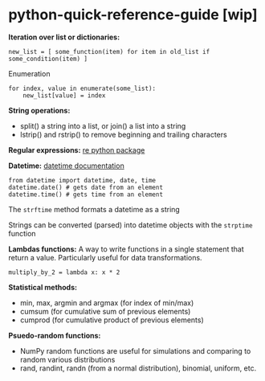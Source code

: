 # python-quick-reference-guide [wip]

**Iteration over list or dictionaries:**

    new_list = [ some_function(item) for item in old_list if some_condition(item) ]

Enumeration

    for index, value in enumerate(some_list):
    	new_list[value] = index

**String operations:**
-   split() a string into a list, or join() a list into a string
-   lstrip() and rstrip() to remove beginning and trailing characters

**Regular expressions:**
[re python package](https://pypi.org/project/regex/)

**Datetime:**
[datetime documentation](https://docs.python.org/3/library/datetime.html)

    from datetime import datetime, date, time
    datetime.date() # gets date from an element
    datetime.time() # gets time from an element

The `strftime` method formats a datetime as a string

Strings can be converted (parsed) into datetime objects with the `strptime` function

**Lambdas functions:**
A way to write functions in a single statement that return a value. Particularly useful for data transformations.

    multiply_by_2 = lambda x: x * 2

**Statistical methods:**
- min, max, argmin and argmax (for index of min/max)
- cumsum (for cumulative sum of previous elements)
- cumprod (for cumulative product of previous elements)

**Psuedo-random functions:**
- NumPy random functions are useful for simulations and comparing to random various distributions 
- rand, randint, randn (from a normal distribution), binomial, uniform, etc.
<!--stackedit_data:
eyJoaXN0b3J5IjpbLTE3MDYyNTUzNjFdfQ==
-->